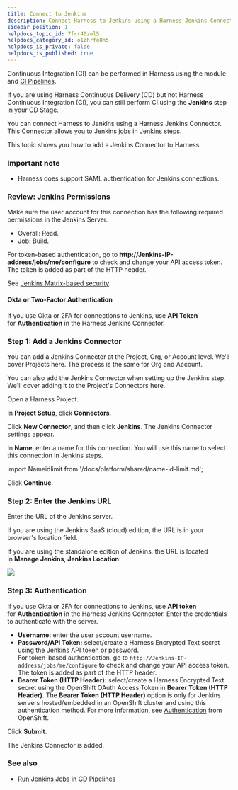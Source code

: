 ```yaml
---
title: Connect to Jenkins
description: Connect Harness to Jenkins using a Harness Jenkins Connector.
sidebar_position: 1
helpdocs_topic_id: 7frr40zml5
helpdocs_category_id: o1zhrfo8n5
helpdocs_is_private: false
helpdocs_is_published: true
---
```


Continuous Integration (CI) can be performed in Harness using the module and [CI Pipelines](../../../continuous-integration/get-started/key-concepts.md).

If you are using Harness Continuous Delivery (CD) but not Harness Continuous Integration (CI), you can still perform CI using the **Jenkins** step in your CD Stage.

You can connect Harness to Jenkins using a Harness Jenkins Connector. This Connector allows you to Jenkins jobs in [Jenkins steps](/docs/continuous-delivery/x-platform-cd-features/cd-steps/builds/run-jenkins-jobs-in-cd-pipelines).

This topic shows you how to add a Jenkins Connector to Harness.

### Important note

* Harness does support SAML authentication for Jenkins connections.

### Review: Jenkins Permissions

Make sure the user account for this connection has the following required permissions in the Jenkins Server.

* Overall: Read.
* Job: Build.

For token-based authentication, go to **http://Jenkins-IP-address/jobs/me/configure** to check and change your API access token. The token is added as part of the HTTP header.

See [Jenkins Matrix-based security](https://wiki.jenkins.io/display/JENKINS/Matrix-based+security).

#### Okta or Two-Factor Authentication

If you use Okta or 2FA for connections to Jenkins, use **API Token** for **Authentication** in the Harness Jenkins Connector.

### Step 1: Add a Jenkins Connector

You can add a Jenkins Connector at the Project, Org, or Account level. We'll cover Projects here. The process is the same for Org and Account.

You can also add the Jenkins Connector when setting up the Jenkins step. We'll cover adding it to the Project's Connectors here.

Open a Harness Project.

In **Project Setup**, click **Connectors**.

Click **New Connector**, and then click **Jenkins**. The Jenkins Connector settings appear.

In **Name**, enter a name for this connection. You will use this name to select this connection in Jenkins steps.

import Nameidlimit from '/docs/platform/shared/name-id-limit.md';

<Nameidlimit />

Click **Continue**.

### Step 2: Enter the Jenkins URL

Enter the URL of the Jenkins server.

If you are using the Jenkins SaaS (cloud) edition, the URL is in your browser's location field.

If you are using the standalone edition of Jenkins, the URL is located in **Manage Jenkins**, **Jenkins Location**:

![](../static/connect-to-jenkins-10.png)

### Step 3: Authentication

If you use Okta or 2FA for connections to Jenkins, use **API token** for **Authentication** in the Harness Jenkins Connector. Enter the credentials to authenticate with the server.

* **Username:** enter the user account username.
* **Password/API Token:** select/create a Harness Encrypted Text secret using the Jenkins API token or password.  
For token-based authentication, go to `http://Jenkins-IP-address/jobs/me/configure` to check and change your API access token. The token is added as part of the HTTP header.
* **Bearer Token (HTTP Header):** select/create a Harness Encrypted Text secret using the OpenShift OAuth Access Token in **Bearer Token (HTTP Header)**. The **Bearer Token (HTTP Header)** option is only for Jenkins servers hosted/embedded in an OpenShift cluster and using this authentication method. For more information, see [Authentication](https://docs.openshift.com/container-platform/3.7/architecture/additional_concepts/authentication.html) from OpenShift.

Click **Submit**.

The Jenkins Connector is added.

### See also

* [Run Jenkins Jobs in CD Pipelines](/docs/continuous-delivery/x-platform-cd-features/cd-steps/builds/run-jenkins-jobs-in-cd-pipelines)

